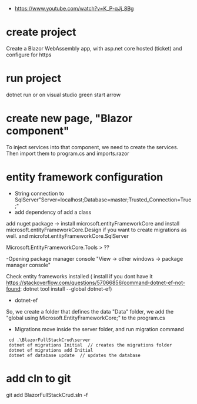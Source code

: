- https://www.youtube.com/watch?v=K_P-qJj_8Bg

# create project
Create a Blazor WebAssembly app,  with asp.net core hosted (ticket) and configure for https

# run project
dotnet run
or 
on visual studio green start arrow


# create new page, "Blazor component"
To inject services into that component, we need to create the services.
Then import them to program.cs and imports.razor


# entity framework configuration
- String connection to SqlServer"Server=localhost;Database=master;Trusted_Connection=True;"
- add dependency of add a class

add nuget package -> install microsoft.entityFrameworkCore
and install microsoft.entityFrameworkCore.Design if you want to create migrations as well.
and microfot.entityFrameworkCore.SqlServer

Microsoft.EntityFrameworkCore.Tools > ??

-Opening package manager console   "View -> other windows -> package manager console"

Check entity frameworks installed   ( install if you dont have it https://stackoverflow.com/questions/57066856/command-dotnet-ef-not-found: dotnet tool install --global dotnet-ef)
- dotnet-ef


So, we create a folder that defines the data "Data" folder, we add the "global using Microsoft.EntityFrameworkCore;" to the program.cs

- Migrations
move inside the server folder, and run migration command
```` console
 cd .\BlazorFullStackCrud\server
 dotnet ef migrations Initial  // creates the migrations folder 
 dotnet ef migrations add Initial
 dotnet ef database update  // updates the database
 ````

 # add cln to git
 git add BlazorFullStackCrud.sln -f
